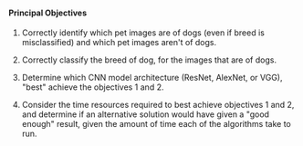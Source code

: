 #### Principal Objectives

1. Correctly identify which pet images are of dogs (even if breed is misclassified) and which pet images aren't of dogs.
 
2. Correctly classify the breed of dog, for the images that are of dogs.
 
3. Determine which CNN model architecture (ResNet, AlexNet, or VGG), "best" achieve the objectives 1 and 2.
 
4. Consider the time resources required to best achieve objectives 1 and 2, and determine if an alternative solution would have given a "good enough" result, given the amount of time each of the algorithms take to run.

